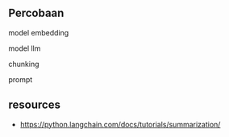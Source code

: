 ## Percobaan

model embedding

model llm

chunking

prompt

## resources
- https://python.langchain.com/docs/tutorials/summarization/
